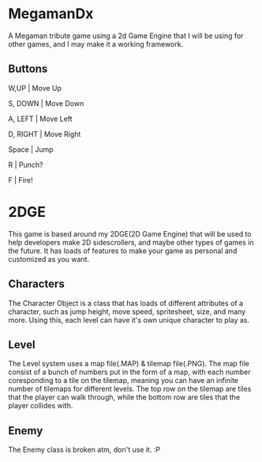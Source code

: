 MegamanDx
=========

A Megaman tribute game using a 2d Game Engine that I will be using for other games, and I may make it a working framework.

Buttons
-------
W,UP   |     Move Up

S, DOWN  |   Move Down

A, LEFT   |  Move Left

D, RIGHT   | Move Right

Space    |   Jump

R         |  Punch?

F          | Fire!

2DGE
====
This game is based around my 2DGE(2D Game Engine) that will be used to help developers make 2D sidescrollers, and maybe other types of games in the future. It has loads of features to make your game as personal and customized as you want.

Characters
----------
The Character Object is a class that has loads of different attributes of a character, such as jump height, move speed, spritesheet, size, and many more. Using this, each level can have it's own unique character to play as.

Level
-----
The Level system uses a map file(.MAP) & tilemap file(.PNG). The map file consist of a bunch of numbers put in the form of a map, with each number coresponding to a tile on the tilemap, meaning you can have an infinite number of tilemaps for different levels. The top row on the tilemap are tiles that the player can walk through, while the bottom row are tiles that the player collides with.

Enemy
-----
The Enemy class is broken atm, don't use it. :P
